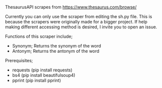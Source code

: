 ThesaurusAPI scrapes from https://www.thesaurus.com/browse/

Currently you can only use the scraper from editing the sh.py file. This is because the scrapers were originally made for a bigger project.
If help making different accessing method is desired, I invite you to open an issue.

Functions of this scraper include;
- Synonym; Returns the synonym of the word
- Antonym; Returns the antonym of the word

Prerequisites;
- requests (pip install requests)
- bs4 (pip install beautifulsoup4)
- pprint (pip install pprint)
